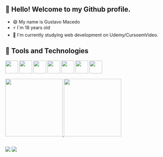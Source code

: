 ## 👋 Hello! Welcome to my Github profile.
  
  
- 😄 My name is Gustavo Macedo
- ⚡ I´m 18 years old
- 🌱 I'm currently studying web development on Udemy/CursoemVideo.

## 🔨 Tools and Technologies

<img src="https://cdn.jsdelivr.net/gh/devicons/devicon/icons/html5/html5-original-wordmark.svg" width="40" height="40"/> <img src="https://cdn.jsdelivr.net/gh/devicons/devicon/icons/css3/css3-original-wordmark.svg" width="40" height="40"/> <img src="https://cdn.jsdelivr.net/gh/devicons/devicon@latest/icons/python/python-original-wordmark.svg" width="40" height="40" /> <img src="https://icongr.am/devicon/java-original-wordmark.svg?size=128&color=currentColor" width="40" height="40" />
<img src="https://icongr.am/devicon/github-original-wordmark.svg?size=128&color=currentColor" width="40" height="40" /> <img src="https://icongr.am/devicon/git-original-wordmark.svg?size=128&color=currentColor" width="40" height="40" />
<img src="https://icongr.am/devicon/intellij-original-wordmark.svg?size=128&color=currentColor" width="40" height="40" />


<div>
<a href="https://github.com/Gustavo3522">
<img height="180em" src="https://github-readme-stats.vercel.app/api/top-langs/?username=Gustavo3522&layout=compact&langs_count=7&theme=rose_pine"/>
<img height="180em" src="https://github-readme-stats.vercel.app/api?username=Gustavo3522&show_icons=true&theme=rose_pine&include_all_commits=true&count_private=true"/>

</div>
  
## 

<div>
  <a href="https://instagram.com/_macedo.04" target="_blank" ><img src="https://img.shields.io/badge/-Instagram-%23E4405F?style=for-the-badge&logo=instagram&logoColor=white" ></a>
<a href="https://www.linkedin.com/in/gustavo-macedo-vieira-0aba3026a/" target="_blank" ><img src="https://img.shields.io/badge/-LinkedIn-%230077B5?style=for-the-badge&logo=linkedin&logoColor=white" ></a>   
</div>

